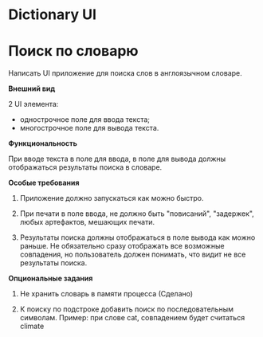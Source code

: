 # Dictionary UI

# Поиск по словарю
Написать UI приложение для поиска слов в англоязычном словаре.

**Внешний вид**

2 UI элемента:

- однострочное поле для ввода текста;
- многострочное поле для вывода текста.

**Функциональность**

При вводе текста в поле для ввода, в поле для вывода должны отображаться результаты поиска в словаре.

**Особые требования**

1. Приложение должно запускаться как можно быстро.

2. При печати в поле ввода, не должно быть "повисаний", "задержек", любых артефактов, мешающих печати.

3. Результаты поиска должны отображаться в поле вывода как можно раньше. Не обязательно сразу отображать все возможные совпадения, но пользователь должен понимать, что видит не все результаты поиска.

**Опциональные задания**

1. Не хранить словарь в памяти процесса (Сделано)

2. К поиску по подстроке добавить поиск по последовательным символам. Пример: при слове cat, совпадением будет считаться climate
